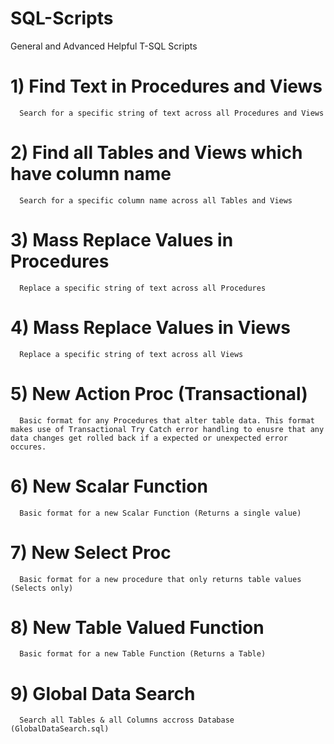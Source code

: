 # SQL-Scripts
General and Advanced Helpful T-SQL Scripts

# 1) Find Text in Procedures and Views
      Search for a specific string of text across all Procedures and Views
# 2) Find all Tables and Views which have column name
      Search for a specific column name across all Tables and Views
# 3) Mass Replace Values in Procedures
      Replace a specific string of text across all Procedures
# 4) Mass Replace Values in Views
      Replace a specific string of text across all Views
# 5) New Action Proc (Transactional)
      Basic format for any Procedures that alter table data. This format makes use of Transactional Try Catch error handling to enusre that any data changes get rolled back if a expected or unexpected error occures.
# 6) New Scalar Function
      Basic format for a new Scalar Function (Returns a single value)
# 7) New Select Proc
      Basic format for a new procedure that only returns table values (Selects only)      
# 8) New Table Valued Function 
      Basic format for a new Table Function (Returns a Table)
# 9) Global Data Search
      Search all Tables & all Columns accross Database (GlobalDataSearch.sql)
